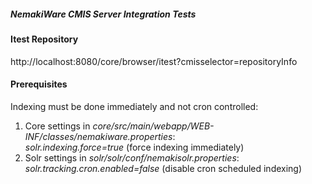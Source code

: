 ##### NemakiWare CMIS Server Integration Tests

#### Itest Repository

http://localhost:8080/core/browser/itest?cmisselector=repositoryInfo

#### Prerequisites

Indexing must be done immediately and not cron controlled:

1. Core settings in _core/src/main/webapp/WEB-INF/classes/nemakiware.properties_:</br>
_solr.indexing.force=true_ (force indexing immediately)
2. Solr settings in _solr/solr/conf/nemakisolr.properties_: </br>
_solr.tracking.cron.enabled=false_ (disable cron scheduled indexing)